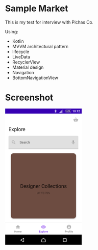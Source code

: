# Sample Market

This is my test for interview with Pichas Co.

Using:
- Kotlin
- MVVM architectural pattern
- lifecycle
- LiveData
- RecyclerView
- Material design
- Navigation
- BottomNavigationView

# Screenshot

<img src="screenshots/1.png" width="250"/>